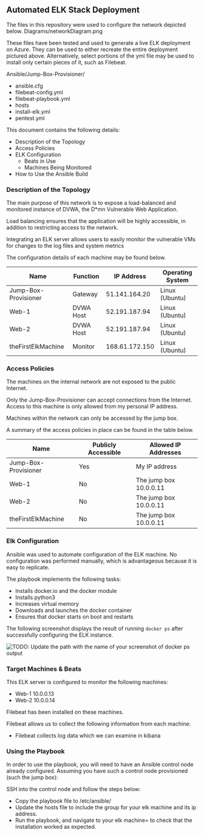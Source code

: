 ## Automated ELK Stack Deployment

The files in this repository were used to configure the network depicted below.
Diagrams/networkDiagram.png

These files have been tested and used to generate a live ELK deployment on Azure. They can be used to either recreate the entire deployment pictured above. Alternatively, select portions of the yml file may be used to install only certain pieces of it, such as Filebeat.

Ansible/Jump-Box-Provisioner/
  - ansible.cfg
  - filebeat-config.yml
  - filebeat-playbook.yml
  - hosts
  - install-elk.yml
  - pentest.yml

This document contains the following details:
- Description of the Topology
- Access Policies
- ELK Configuration
  - Beats in Use
  - Machines Being Monitored
- How to Use the Ansible Build


### Description of the Topology

The main purpose of this network is to expose a load-balanced and monitored instance of DVWA, the D*mn Vulnerable Web Application.

Load balancing ensures that the application will be highly accessible, in addition to restricting access to the network.

Integrating an ELK server allows users to easily monitor the vulnerable VMs for changes to the log files and system metrics

The configuration details of each machine may be found below.

| Name     | Function | IP Address | Operating System |
|----------|----------|------------|------------------|
| Jump-Box-Provisioner | Gateway  | 51.141.164.20 | Linux (Ubuntu) |
| Web-1    | DVWA Host | 52.191.187.94 | Linux (Ubuntu) |
| Web-2    | DVWA Host | 52.191.187.94 | Linux (Ubuntu) |
| theFirstElkMachine | Monitor | 168.61.172.150 | Linux (Ubuntu) |

### Access Policies

The machines on the internal network are not exposed to the public Internet. 

Only the Jump-Box-Provisioner can accept connections from the Internet. Access to this machine is only allowed from my personal IP address.

Machines within the network can only be accessed by the jump box.

A summary of the access policies in place can be found in the table below.

| Name     | Publicly Accessible | Allowed IP Addresses |
|----------|---------------------|----------------------|
| Jump-Box-Provisioner | Yes     |    My IP address     |
| Web-1    |         No          | The jump box 10.0.0.11 |
| Web-2    |         No          | The jump box 10.0.0.11 |
| theFirstElkMachine | No        | The jump box 10.0.0.11 |

### Elk Configuration

Ansible was used to automate configuration of the ELK machine. No configuration was performed manually, which is advantageous because it is easy to replicate.

The playbook implements the following tasks:
- Installs docker.io and the docker module
- Installs python3
- Increases virtual memory
- Downloads and launches the docker container
- Ensures that docker starts on boot and restarts

The following screenshot displays the result of running `docker ps` after successfully configuring the ELK instance.

![TODO: Update the path with the name of your screenshot of docker ps output](Images/docker_ps_output.png)

### Target Machines & Beats
This ELK server is configured to monitor the following machines:
- Web-1 10.0.0.13
- Web-2 10.0.0.14

Filebeat has been installed on these machines.

Filebeat allows us to collect the following information from each machine:
- Filebeat collects log data which we can examine in kibana

### Using the Playbook
In order to use the playbook, you will need to have an Ansible control node already configured. Assuming you have such a control node provisioned (such the jump box): 

SSH into the control node and follow the steps below:
- Copy the playbook file to /etc/ansible/
- Update the hosts file to include the group for your elk machine and its ip address.
- Run the playbook, and navigate to your elk machine= to check that the installation worked as expected.
